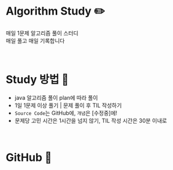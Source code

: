 # Algorithm Study ✏️
매일 1문제 알고리즘 풀이 스터디  
매일 풀고 매일 기록합니다  

<br>

# Study 방법 📖
- java 알고리즘 풀이 plan에 따라 풀이
- 1일 1문제 이상 풀기 | 문제 풀이 후 TIL 작성하기
- `Source Code`는 GitHub에, `개념`은 [수정중]에!
- 문제당 고민 시간은 1시간을 넘지 않기, TIL 작성 시간은 30분 이내로

<br>

# GitHub 📝

